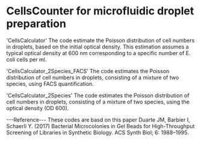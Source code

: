 # CellsCounter for microfluidic droplet preparation

'CellsCalculator' The code estimate the Poisson distribution of cell numbers in droplets, based on the initial optical density. This estimation assumes a typical optical density at 600 nm corresponding to a specific number of E. coli cells per ml.

'CellsCalculator_2Species_FACS' The code estimates the Poisson distribution of cell numbers in droplets, consisting of a mixture of two species, using FACS quantification.

'CellsCalculator_2Species' The code estimates the Poisson distribution of cell numbers in droplets, consisting of a mixture of two species, using the optical density (OD 600).

---Reference---
These codes are basd on this paper
Duarte JM, Barbier I, Schaerli Y. (2017) Bacterial Microcolonies in Gel Beads
for High-Throughput Screening of Libraries in Synthetic Biology. ACS
Synth Biol; 6: 1988–1995.

